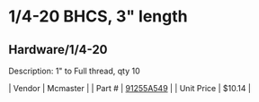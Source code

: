 # 1/4-20 BHCS, 3" length
## Hardware/1/4-20
Description: 	1" to Full thread, qty 10 

| Vendor | Mcmaster | 
| Part # | [91255A549](http://www.mcmaster.com/) | 
| Unit Price | $10.14 | 
